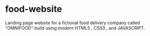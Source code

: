 # food-website
Landing page website for a fictional food delivery company called "OMNIFOOD" build using modern HTML5 , CSS3 , and JAVASCRIPT.
